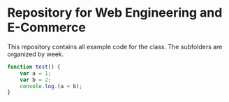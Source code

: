 # Repository for Web Engineering and E-Commerce
This repository contains all example code for the class. The subfolders are organized by week.


```js
function test() {
    var a = 1;
    var b = 2;     
    console.log.(a + b);
}
```